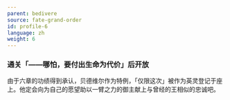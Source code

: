 ```yaml
---
parent: bedivere
source: fate-grand-order
id: profile-6
language: zh
weight: 6
---
```


### 通关「——哪怕，要付出生命为代价」后开放

由于六章的功绩得到承认，贝德维尔作为特例，「仅限这次」被作为英灵登记于座上。他定会向为自己的愿望助以一臂之力的御主献上与曾经的王相似的忠诚吧。

